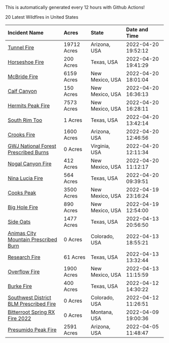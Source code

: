 This is automatically generated every 12 hours with Github Actions!

20 Latest Wildfires in United States

 | Incident Name | Acres | State | Date and Time |
|:---|:---|:---|:---|
| [Tunnel Fire](https://inciweb.nwcg.gov/incident/8068/) | 19712 Acres | Arizona, USA | 2022-04-20 19:52:12 |
| [Horseshoe Fire](https://inciweb.nwcg.gov/incident/8071/) | 200 Acres | Texas, USA | 2022-04-20 19:41:29 |
| [McBride Fire](https://inciweb.nwcg.gov/incident/8061/) | 6159 Acres | New Mexico, USA | 2022-04-20 18:01:04 |
| [Calf Canyon](https://inciweb.nwcg.gov/incident/8069/) | 150 Acres | New Mexico, USA | 2022-04-20 16:36:13 |
| [Hermits Peak Fire](https://inciweb.nwcg.gov/incident/8049/) | 7573 Acres | New Mexico, USA | 2022-04-20 16:28:11 |
| [South Rim Too](https://inciweb.nwcg.gov/incident/8070/) | 1 Acres | Texas, USA | 2022-04-20 13:42:14 |
| [Crooks Fire](https://inciweb.nwcg.gov/incident/8067/) | 1600 Acres | Arizona, USA | 2022-04-20 12:46:56 |
| [GWJ National Forest Prescribed Burns](https://inciweb.nwcg.gov/incident/7945/) | 0 Acres | Virginia, USA | 2022-04-20 12:11:34 |
| [Nogal Canyon Fire](https://inciweb.nwcg.gov/incident/8062/) | 412 Acres | New Mexico, USA | 2022-04-20 11:12:17 |
| [Nina Lucia Fire](https://inciweb.nwcg.gov/incident/8065/) | 564 Acres | Texas, USA | 2022-04-20 09:39:51 |
| [Cooks Peak](https://inciweb.nwcg.gov/incident/8066/) | 3500 Acres | New Mexico, USA | 2022-04-19 23:16:24 |
| [Big Hole Fire](https://inciweb.nwcg.gov/incident/8059/) | 890 Acres | New Mexico, USA | 2022-04-19 12:54:00 |
| [Side Oats](https://inciweb.nwcg.gov/incident/8063/) | 1477 Acres | Texas, USA | 2022-04-13 20:56:50 |
| [Animas City Mountain Prescribed Burn](https://inciweb.nwcg.gov/incident/7688/) | 0 Acres | Colorado, USA | 2022-04-13 18:55:21 |
| [Research Fire](https://inciweb.nwcg.gov/incident/8060/) | 61 Acres | Texas, USA | 2022-04-13 13:32:44 |
| [Overflow Fire](https://inciweb.nwcg.gov/incident/8053/) | 1900 Acres | New Mexico, USA | 2022-04-13 11:15:59 |
| [Burke Fire](https://inciweb.nwcg.gov/incident/8058/) | 400 Acres | Texas, USA | 2022-04-12 14:30:22 |
| [Southwest District BLM Prescribed Fire ](https://inciweb.nwcg.gov/incident/7852/) | 0 Acres | Colorado, USA | 2022-04-12 11:26:51 |
| [Bitterroot Spring RX Fire 2022](https://inciweb.nwcg.gov/incident/8024/) | 0 Acres | Montana, USA | 2022-04-09 19:00:36 |
| [Presumido Peak Fire](https://inciweb.nwcg.gov/incident/8036/) | 2591 Acres | Arizona, USA | 2022-04-05 11:48:47 |
